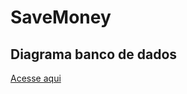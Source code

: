 # SaveMoney

## Diagrama banco de dados
[Acesse aqui](https://lucid.app/lucidchart/a61840a5-f0e4-433d-91bb-fe13b91eccb4/edit?viewport_loc=-47%2C140%2C1581%2C678%2C0_0&invitationId=inv_3901f3fc-a068-4435-8eb8-c821d807e9f7)
